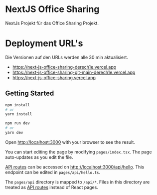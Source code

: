 # NextJS Office Sharing
NextJs Projekt für das Office Sharing Projekt. 

# Deployment URL's
Die Versionen auf den URLs werden alle 30 min aktualisiert. 

- https://next-js-office-sharing-derech1e.vercel.app
- https://next-js-office-sharing-git-main-derech1e.vercel.app
- https://next-js-office-sharing.vercel.app

## Getting Started

```bash
npm install
# or
yarn install

npm run dev
# or
yarn dev
```

Open [http://localhost:3000](http://localhost:3000) with your browser to see the result.

You can start editing the page by modifying `pages/index.tsx`. The page auto-updates as you edit the file.

[API routes](https://nextjs.org/docs/api-routes/introduction) can be accessed on [http://localhost:3000/api/hello](http://localhost:3000/api/hello). This endpoint can be edited in `pages/api/hello.ts`.

The `pages/api` directory is mapped to `/api/*`. Files in this directory are treated as [API routes](https://nextjs.org/docs/api-routes/introduction) instead of React pages.
